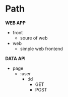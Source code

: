 # Path

**WEB APP**

- front
  - soure of web
- web
  - simple web frontend

**DATA API**

- page
  - :user
    - :id
      - GET
      - POST
